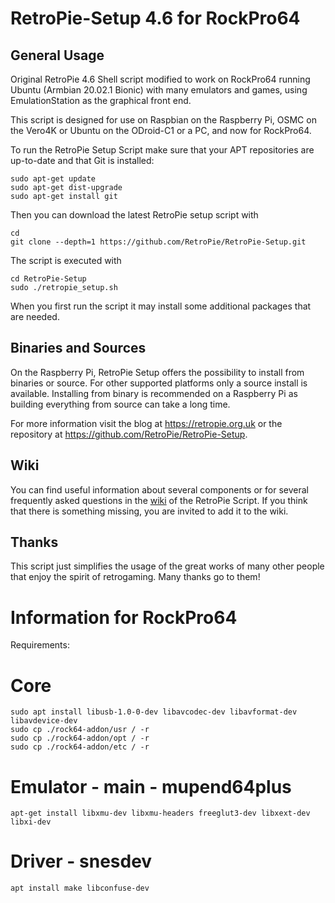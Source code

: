 RetroPie-Setup 4.6 for RockPro64
==============

General Usage
-------------

Original RetroPie 4.6 Shell script modified to work on RockPro64 running Ubuntu (Armbian 20.02.1 Bionic) with many emulators and games, using EmulationStation as the graphical front end.

This script is designed for use on Raspbian on the Raspberry Pi, OSMC on the Vero4K or Ubuntu on the ODroid-C1 or a PC, and now for RockPro64.

To run the RetroPie Setup Script make sure that your APT repositories are up-to-date and that Git is installed:

```shell
sudo apt-get update
sudo apt-get dist-upgrade
sudo apt-get install git
```

Then you can download the latest RetroPie setup script with

```shell
cd
git clone --depth=1 https://github.com/RetroPie/RetroPie-Setup.git
```

The script is executed with 

```shell
cd RetroPie-Setup
sudo ./retropie_setup.sh
```

When you first run the script it may install some additional packages that are needed.

Binaries and Sources
--------------------

On the Raspberry Pi, RetroPie Setup offers the possibility to install from binaries or source. For other supported platforms only a source install is available. Installing from binary is recommended on a Raspberry Pi as building everything from source can take a long time.

For more information visit the blog at https://retropie.org.uk or the repository at https://github.com/RetroPie/RetroPie-Setup.

Wiki
----

You can find useful information about several components or for several frequently asked questions in the [wiki](https://github.com/RetroPie/RetroPie-Setup/wiki) of the RetroPie Script. If you think that there is something missing, you are invited to add it to the wiki.


Thanks
------

This script just simplifies the usage of the great works of many other people that enjoy the spirit of retrogaming. Many thanks go to them!

# Information for RockPro64

Requirements:

# Core
```shell
sudo apt install libusb-1.0-0-dev libavcodec-dev libavformat-dev libavdevice-dev
sudo cp ./rock64-addon/usr / -r
sudo cp ./rock64-addon/opt / -r
sudo cp ./rock64-addon/etc / -r
```

# Emulator - main  - mupend64plus
```shell
apt-get install libxmu-dev libxmu-headers freeglut3-dev libxext-dev libxi-dev
```

# Driver - snesdev
```shell
apt install make libconfuse-dev
```

